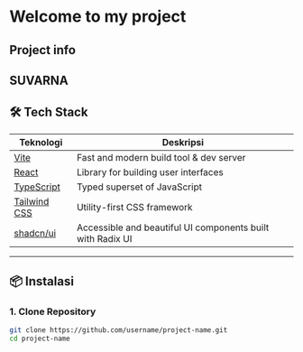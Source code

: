 # Welcome to my project

## Project info

## SUVARNA

## 🛠 Tech Stack

| Teknologi    | Deskripsi                                      |
|--------------|------------------------------------------------|
| [Vite](https://vitejs.dev/)        | Fast and modern build tool & dev server |
| [React](https://reactjs.org/)      | Library for building user interfaces     |
| [TypeScript](https://www.typescriptlang.org/) | Typed superset of JavaScript           |
| [Tailwind CSS](https://tailwindcss.com/) | Utility-first CSS framework             |
| [shadcn/ui](https://ui.shadcn.dev/) | Accessible and beautiful UI components built with Radix UI |

---

## 📦 Instalasi

### 1. Clone Repository
```bash
git clone https://github.com/username/project-name.git
cd project-name
